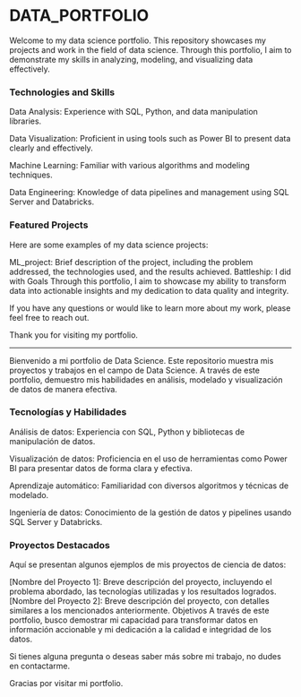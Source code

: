 # DATA_PORTFOLIO
Welcome to my data science portfolio. This repository showcases my projects and work in the field of data science. Through this portfolio, I aim to demonstrate my skills in analyzing, modeling, and visualizing data effectively.

 ### Technologies and Skills
Data Analysis: Experience with SQL, Python, and data manipulation libraries.

Data Visualization: Proficient in using tools such as Power BI to present data clearly and effectively.

Machine Learning: Familiar with various algorithms and modeling techniques.

Data Engineering: Knowledge of data pipelines and management using SQL Server and Databricks.

### Featured Projects
Here are some examples of my data science projects:

ML_project: Brief description of the project, including the problem addressed, the technologies used, and the results achieved.
Battleship: I did with
Goals
Through this portfolio, I aim to showcase my ability to transform data into actionable insights and my dedication to data quality and integrity.

If you have any questions or would like to learn more about my work, please feel free to reach out.

Thank you for visiting my portfolio.

******************************************************************************************************
Bienvenido a mi portfolio de Data Science. Este repositorio muestra mis proyectos y trabajos en el campo de Data Science. A través de este portfolio, demuestro mis habilidades en análisis, modelado y visualización de datos de manera efectiva.

### Tecnologías y Habilidades
Análisis de datos: Experiencia con SQL, Python y bibliotecas de manipulación de datos.

Visualización de datos: Proficiencia en el uso de herramientas como Power BI para presentar datos de forma clara y efectiva.

Aprendizaje automático: Familiaridad con diversos algoritmos y técnicas de modelado.

Ingeniería de datos: Conocimiento de la gestión de datos y pipelines usando SQL Server y Databricks.

### Proyectos Destacados
Aquí se presentan algunos ejemplos de mis proyectos de ciencia de datos:

[Nombre del Proyecto 1]: Breve descripción del proyecto, incluyendo el problema abordado, las tecnologías utilizadas y los resultados logrados.
[Nombre del Proyecto 2]: Breve descripción del proyecto, con detalles similares a los mencionados anteriormente.
Objetivos
A través de este portfolio, busco demostrar mi capacidad para transformar datos en información accionable y mi dedicación a la calidad e integridad de los datos.

Si tienes alguna pregunta o deseas saber más sobre mi trabajo, no dudes en contactarme.

Gracias por visitar mi portfolio.



